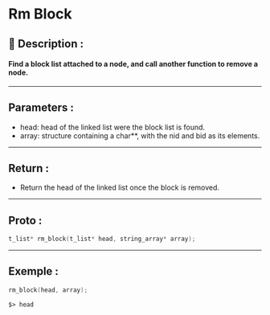 # Rm Block

## 📝 Description :
#### Find a block list attached to a node, and call another function to remove a node.
---
## Parameters :
- head: head of the linked list were the block list is found.
- array: structure containing a char**, with the nid and bid as its elements.
---
## Return :
- Return the head of the linked list once the block is removed.
---
## Proto :
```c
t_list* rm_block(t_list* head, string_array* array);
```
---
## Exemple : 
```c
rm_block(head, array);
```

```$> head```
